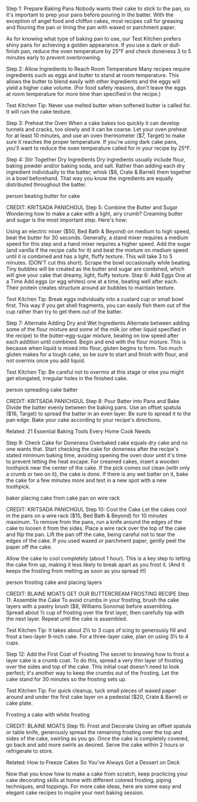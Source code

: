 Step 1: Prepare Baking Pans
Nobody wants their cake to stick to the pan, so it's important to prep your pans before pouring in the batter. With the exception of angel food and chiffon cakes, most recipes call for greasing and flouring the pan or lining the pan with waxed or parchment paper.

As for knowing what type of baking pan to use, our Test Kitchen prefers shiny pans for achieving a golden appearance. If you use a dark or dull-finish pan, reduce the oven temperature by 25°F and check doneness 3 to 5 minutes early to prevent overbrowning.

Step 2: Allow Ingredients to Reach Room Temperature
Many recipes require ingredients such as eggs and butter to stand at room temperature. This allows the butter to blend easily with other ingredients and the eggs will yield a higher cake volume. (For food safety reasons, don't leave the eggs at room temperature for more time than specified in the recipe.)

Test Kitchen Tip: Never use melted butter when softened butter is called for. It will ruin the cake texture.

Step 3: Preheat the Oven
When a cake bakes too quickly it can develop tunnels and cracks, too slowly and it can be coarse. Let your oven preheat for at least 10 minutes, and use an oven thermometer ($7, Target) to make sure it reaches the proper temperature. If you're using dark cake pans, you'll want to reduce the oven temperature called for in your recipe by 25°F.

Step 4: Stir Together Dry Ingredients
Dry ingredients usually include flour, baking powder and/or baking soda, and salt. Rather than adding each dry ingredient individually to the batter, whisk ($8, Crate & Barrel) them together in a bowl beforehand. That way you know the ingredients are equally distributed throughout the batter.

person beating butter for cake

CREDIT: KRITSADA PANICHGUL
Step 5: Combine the Butter and Sugar
Wondering how to make a cake with a light, airy crumb? Creaming butter and sugar is the most important step. Here's how:

Using an electric mixer ($50, Bed Bath & Beyond) on medium to high speed, beat the butter for 30 seconds. Generally, a stand mixer requires a medium speed for this step and a hand mixer requires a higher speed.
Add the sugar (and vanilla if the recipe calls for it) and beat the mixture on medium speed until it is combined and has a light, fluffy texture. This will take 3 to 5 minutes. (DON'T cut this short). Scrape the bowl occasionally while beating. Tiny bubbles will be created as the butter and sugar are combined, which will give your cake that dreamy, light, fluffy texture.
Step 6: Add Eggs One at a Time
Add eggs (or egg whites) one at a time, beating well after each. Their protein creates structure around air bubbles to maintain texture.

Test Kitchen Tip: Break eggs individually into a custard cup or small bowl first. This way if you get shell fragments, you can easily fish them out of the cup rather than try to get them out of the batter.

Step 7: Alternate Adding Dry and Wet Ingredients
Alternate between adding some of the flour mixture and some of the milk (or other liquid specified in the recipe) to the butter-egg-sugar mixture, beating on low speed after each addition until combined. Begin and end with the flour mixture. This is because when liquid is mixed into flour, gluten begins to form. Too much gluten makes for a tough cake, so be sure to start and finish with flour, and not overmix once you add liquid.

Test Kitchen Tip: Be careful not to overmix at this stage or else you might get elongated, irregular holes in the finished cake.

person spreading cake batter

CREDIT: KRITSADA PANICHGUL
Step 8: Pour Batter into Pans and Bake
Divide the batter evenly between the baking pans. Use an offset spatula ($16, Target) to spread the batter in an even layer. Be sure to spread it to the pan edge. Bake your cake according to your recipe's directions.

Related: 21 Essential Baking Tools Every Home Cook Needs

Step 9: Check Cake for Doneness
Overbaked cake equals dry cake and no one wants that. Start checking the cake for doneness after the recipe's stated minimum baking time, avoiding opening the oven door until it's time to prevent letting the heat escape. For creamed cakes, insert a wooden toothpick near the center of the cake. If the pick comes out clean (with only a crumb or two on it), the cake is done. If there is any wet batter on it, bake the cake for a few minutes more and test in a new spot with a new toothpick.

baker placing cake from cake pan on wire rack

CREDIT: KRITSADA PANICHGUL
Step 10: Cool the Cake
Let the cakes cool in the pans on a wire rack ($15, Bed Bath & Beyond) for 10 minutes maximum. To remove from the pans, run a knife around the edges of the cake to loosen it from the sides. Place a wire rack over the top of the cake and flip the pan. Lift the pan off the cake, being careful not to tear the edges of the cake. If you used waxed or parchment paper, gently peel the paper off the cake.

Allow the cake to cool completely (about 1 hour). This is a key step to letting the cake firm up, making it less likely to break apart as you frost it. (And it keeps the frosting from melting as soon as you spread it!)

person frosting cake and placing layers

CREDIT: BLAINE MOATS
GET OUR BUTTERCREAM FROSTING RECIPE
Step 11: Assemble the Cake
To avoid crumbs in your frosting, brush the cake layers with a pastry brush ($8, Williams Sonoma) before assembling. Spread about ½ cup of frosting over the first layer, then carefully top with the next layer. Repeat until the cake is assembled.

Test Kitchen Tip: It takes about 2½ to 3 cups of icing to generously fill and frost a two-layer 9-inch cake. For a three-layer cake, plan on using 3½ to 4 cups.

Step 12: Add the First Coat of Frosting
The secret to knowing how to frost a layer cake is a crumb coat. To do this, spread a very thin layer of frosting over the sides and top of the cake. This initial coat doesn't need to look perfect; it's another way to keep the crumbs out of the frosting. Let the cake stand for 30 minutes so the frosting sets up.

Test Kitchen Tip: For quick cleanup, tuck small pieces of waxed paper around and under the first cake layer on a pedestal ($20, Crate & Barrel) or cake plate.

Frosting a cake with white frosting

CREDIT: BLAINE MOATS
Step 15: Frost and Decorate
Using an offset spatula or table knife, generously spread the remaining frosting over the top and sides of the cake, swirling as you go. Once the cake is completely covered, go back and add more swirls as desired. Serve the cake within 2 hours or refrigerate to store.

Related: How to Freeze Cakes So You've Always Got a Dessert on Deck

Now that you know how to make a cake from scratch, keep practicing your cake decorating skills at home with different colored frosting, piping techniques, and toppings. For more cake ideas, here are some easy and elegant cake recipes to inspire your next baking session.